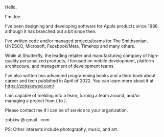 Hello,

I'm Joe.

I’ve been designing and developing software for Apple products since 1986, although it has branched out a bit since then.

I’ve written code and/or managed projects/teams for The Smithsonian, UNESCO, Microsoft, Facebook/Meta, Timehop and many others.

While at Shutterfly, the leading retailer and manufacturing company of high-quality personalized products, I focused on mobile development, platform architecture, and management of development teams.

I've also written two advanced programming books and a third book about career and tech published in April of 2022. You can learn more about it at https://zobskewed.com/

I am capable of melding into a team, turning a team around, and/or managing a project from { to }.

Please contact me if I can be of service to your organization.

zobkiw @ gmail . com

PS: Other interests include photography, music, and art.
